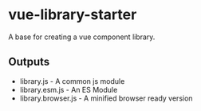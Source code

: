# vue-library-starter
A base for creating a vue component library.

## Outputs
  * library.js - A common js module
  * library.esm.js - An ES Module
  * library.browser.js - A minified browser ready version
